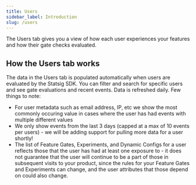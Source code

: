 ```yaml
---
title: Users
sidebar_label: Introduction
slug: /users
---
```


The Users tab gives you a view of how each user experiences your features and how their gate checks evaluated.

## How the Users tab works 
The data in the Users tab is populated automatically when users are evaluated by the Statsig SDK. You can filter and search for specific users and see gate evaluations and recent events. Data is refreshed daily. Few things to note:
- For user metadata such as email address, IP, etc we show the most commonly occuring value in cases where the user has had events with multiple different values
- We only show events from the last 3 days (capped at a max of 10 events per users) - we will be adding support for pulling more data for a user shortly!
- The list of Feature Gates, Experiments, and Dynamic Configs for a user reflects those that the user has had at least one exposure to - it does not guarantee that the user will continue to be a part of those in subsequent visits to your product, since the rules for your Feature Gates and Experiments can change, and the user attributes that those depend on could also change.